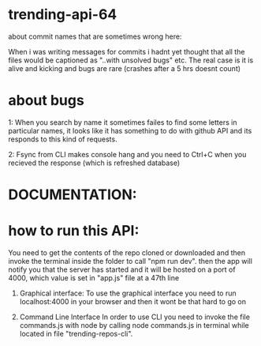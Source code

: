 # trending-api-64

about commit names that are sometimes wrong here:

When i was writing messages for commits i hadnt yet thought that all the files would be captioned as "..with unsolved bugs" etc.
The real case is it is alive and kicking and bugs are rare (crashes after a 5 hrs doesnt count)

# about bugs

1: When you search by name it sometimes failes to find some letters in particular names, it looks like it has something to do with github API and its responds to this kind of requests.

2: Fsync from CLI makes console hang and you need to Ctrl+C when you recieved the response (which is refreshed database)

# DOCUMENTATION:

# how to run this API:

You need to get the contents of the repo cloned or downloaded and then invoke the terminal inside the folder to call "npm run dev".
then the app will notify you that the server has started and it will be hosted on a port of 4000, which value is set in "app.js" file at a 47th line

1. Graphical interface:
   To use the graphical interface you need to run localhost:4000 in your browser and then it wont be that hard to go on

2. Command Line Interface
   In order to use CLI you need to invoke the file commands.js with node by calling node commands.js in terminal while located in file "trending-repos-cli".
